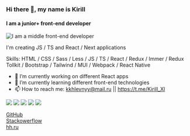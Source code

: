 ### Hi there 👋, my name is Kirill
#### I am a junior+ front-end developer
![I am a middle front-end developer](https://sun9-30.userapi.com/impg/7AvjE1GcgmGBbGs1gYbO2TBV5kbaOH6zPCtptA/YZYnK0rylE0.jpg?size=1711x553&quality=96&sign=7f309f479c942e1f9a8c29e9f43f97d7&type=album)

I'm creating JS / TS and React / Next applications

Skills: HTML  /  CSS  /  Sass  /  Less  /  JS  /  TS  /  React  /  Redux  /  Immer  /  Redux Tollkit  /  Bootstrap  /  Tailwind  /  MUI  /  Webpack  /  React Native

- 🔭 I’m currently working on different React apps
- 🌱 I’m currently learning different front-end technologies 
- 📫 How to reach me: kkhlevnyy@mail.ru || https://t.me/Kirill_Xl

![](https://github-profile-summary-cards.vercel.app/api/cards/profile-details?username=Listopad02&theme=solarized_dark)
![](https://github-profile-summary-cards.vercel.app/api/cards/most-commit-language?username=Listopad02&theme=solarized_dark)
![](https://github-profile-summary-cards.vercel.app/api/cards/repos-per-language?username=Listopad02&theme=solarized_dark)
![](https://github-profile-summary-cards.vercel.app/api/cards/stats?username=Listopad02&theme=solarized_dark)
![](https://github-profile-summary-cards.vercel.app/api/cards/productive-time?username=Listopad02&theme=solarized_dark)


[GitHub](https://github.com/Listopad02) <br>
[Stackowerflow](https://ru.stackoverflow.com/users/392500/listopad02)<br>
[hh.ru](https://hh.ru/resume/d22304c5ff094512740039ed1f5a4f78416872) 

